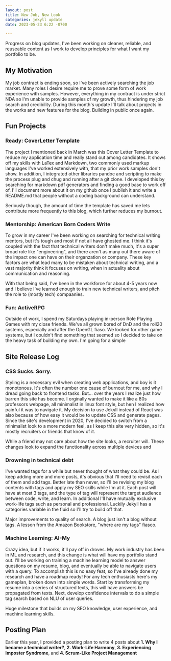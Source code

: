 ```yaml
---
layout: post
title: New Job, New Look
categories: jekyll update
date: 2023-05-23 6:22 -0700

---
```

Progress on blog updates, I've been working on cleaner, reliable, and reuseable content as I work to develop principles for what I want my portfolio to be.

## My Motivation

My job contract is ending soon, so I've been actively searching the job market. Many roles I desire require me to prove some form of work experience with samples. However, everything in my contract is under strict NDA so I'm unable to provide samples of my growth, thus hindering my job search and credibility. During this month's update I'll talk about projects in the works and new features for the blog. Building in public once again.

## Fun Projects

### Ready: CoverLetter Template
The project I mentioned back in March was this Cover Letter Template to reduce my application time and really stand out among candidates. It shows off my skills with LaTex and Markdown, two commonly used markup languages I've worked extensively with, that my prior work samples don't show. In addition, I integrated other libraries pandoc and scripting to make the process plug and chug and running after a git clone. I developed this by searching for markdown pdf generators and finding a good base to work off of. I'll document more about it on my github once I publish it and write a README.md that people without a coding background can understand.

Seriously though, the amount of time the template has saved me lets contribute more frequently to this blog, which further reduces my burnout.

### Mentorship: American Born Coders Write

To grow in my career I've been working on searching for technical writing mentors, but it's tough and most if not all have ghosted me. I think it's coupled with the fact that technical writers don't make much, it's a super broad role like "engineering", and there aren't as many out there aware of the impact one can have on their organzation or company. These key factors are what lead many to be mistaken about technical writing, and a vast majority think it focuses on writing, when in actuality about communication and reasoning. 

With that being said, I've been in the workforce for about 4-5 years now and I believe I've learned enough to train new technical writers, and pitch the role to (mostly tech) compaanies.

### Fun: ActiveRPG

Outside of work, I spend my Saturdays playing in-person Role Playing Games with my close friends. We've all grown bored of DnD and the roll20 systems, especially and after the OpenGL fiaso. We looked for other game systems, but I couldn't find something that seemed so I decided to take on the heavy task of building my own. I'm going for a simple 

## Site Release Log

### CSS Sucks. Sorry.

Styling is a necessary evil when creating web applications, and boy is it monotonous. It's often the number one cause of burnout for me, and why I dread going back to frontend tasks. But... over the years I realize just how barren this site has become. I orginally wanted to make it like a 80s professors webpage, all minimalist in linux font style, but hen I realized how painful it was to navigate it. My decision to use Jekyll instead of React was also because of how easy it would be to update CSS and generate pages. Since the site's development in 2020, I've decided to switch from a minimalist look to a more modern feel, as I keep this site very hidden, so it's mostly recruiters or friends that know of it.

While a friend may not care about how the site looks, a recruiter will. These changes look to expand the functionality across multiple devices and 

### Drowning in technical debt

I've wanted tags for a while but never thought of what they could be. As I keep adding more and more posts, it's obvious that I'll need to revisit each of them and add tags. Better late than never, so I'll be revising my blog contents with tags and apply my SEO skills while I'm at it. Each post will have at most 3 tags, and the type of tag will represent the target audience between code, write, and learn. In additional I'll have mutually exclusive work-life tags such as personal and professional. Luckily Jekyll has a categories variable in the fluid so I'll try to build off that.

Major improvements to quality of search. A blog just isn't a blog without tags. A lesson from the Amazon Bookstore, "where are my tags" fiasco. 

### Machine Learning: AI-My

Crazy idea, but if it works, it'll pay off in droves. My work industry has been in ML and research, and this change is what will have my portfolio stand out. I'll be working on training a machine learning model to answer questions on my resume, blog, and eventually be able to navigate users with a query. To accomplish this is no easy feat, so I've already done my research and have a roadmap ready! For any tech enthusiasts here's my gameplan, broken down into simple words. Start by transforming my resume into a series of structured texts, this will have answers be propagated from texts. Next, develop confidence intervals to do a simple tag search based on NLU of user queries. 

Huge milestone that builds on my SEO knowledge, user experience, and machine learning skills.

## Posting Plan

Earlier this year, I provided a posting plan to write 4 posts about **1. Why I became a technical writer?**, **2. Work-Life Harmony**, **3. Experiencing Imposter Syndrome**, and **4. Scrum-Like Project Management**

